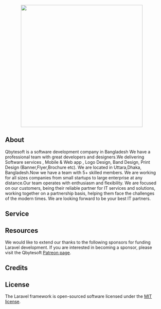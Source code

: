 <p align="center"><img src="https://qbytesoft.com/qbytesoft/img/logo/qbytsoft_logo.png" width="400"></p>

<p align="center">

</p>

## About 

Qbytesoft is a software development company in Bangladesh
We have a professional team with great developers and designers.We delivering Software services , Mobile & Web app , Logo Design, Band Design, Print Design (Banner,Flyer,Brochure etc). We are located in Uttara,Dhaka, Bangladesh.Now we have a team with 5+ skilled members.
We are working for all sizes companies from small startups to large enterprise at any distance.Our team operates with enthusiasm and flexibility. We are focused on our customers, being their reliable partner for IT services and solutions, working together on a partnership basis, helping them face the challenges of the modern times.
We are looking forward to be your best IT partners.

## Service



## Resources

We would like to extend our thanks to the following sponsors for funding Laravel development. If you are interested in becoming a sponsor, please visit the Qbytesoft [Patreon page](https://www.patreon.com/qbytesoft).


## Credits



## License

The Laravel framework is open-sourced software licensed under the [MIT license](https://opensource.org/licenses/MIT).
